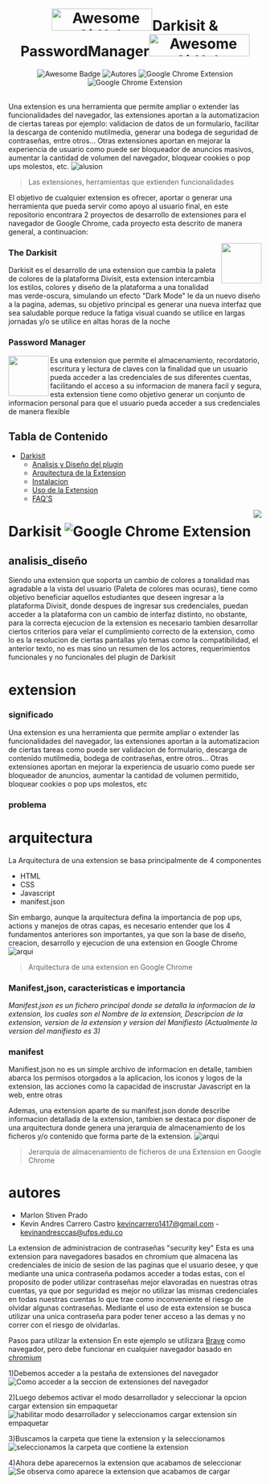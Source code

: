 <h1 align="center"><a href="https://www.producthunt.com/posts/awesome-github-profiles?utm_source=badge-featured&utm_medium=badge&utm_souce=badge-awesome-github-profiles" target="_blank"><img src="https://i.ibb.co/W5F9Bwc/shine-200-44-px-1.png" alt="Awesome GitHub Profiles - Best curated list of developers readme, updated every 15 min | Product Hunt" style="width: 200px; height: 44px;" width="200" height="44" /></a>Darkisit & PasswordManager<a href="https://www.producthunt.com/posts/awesome-github-profiles?utm_source=badge-featured&utm_medium=badge&utm_souce=badge-awesome-github-profiles" target="_blank"><img src="https://i.ibb.co/VLK8rq0/shine-200-44-px-200-43-px.png" alt="Awesome GitHub Profiles - Best curated list of developers readme, updated every 15 min | Product Hunt" style="width: 200px; height: 44px;" width="200" height="44" /></a></h1>
<div align="center">
<img src="https://img.shields.io/badge/Design-Awesone-FC60A8?style=for-the-badge&logo=Awesome+Lists&logoColor=FC60A8" alt="Awesome Badge"/>
<img src="https://img.shields.io/badge/Autores-Marlon_%26_Kevin-2ea44f?style=for-the-badge&logo=Visual+Studio+Code" alt="Autores"/>
<img src="https://img.shields.io/badge/Extension-Google_Chrome-4285F4?style=for-the-badge&logo=Google+Chrome&logoColor=4285F4" alt="Google Chrome Extension" /> 
<img src="https://img.shields.io/badge/Licencia-Creative_Commons-EF9421?style=for-the-badge&logo=Creative+Commons&logoColor=EF9421" alt="Google Chrome Extension" />
<br>
</div>
<br>


Una extension es una herramienta que permite ampliar o extender las funcionalidades del navegador, las extensiones aportan a la automatizacion de ciertas tareas por ejemplo: validacion de datos de un formulario, facilitar la descarga de contenido mutilmedia,  generar una bodega de seguridad de contraseñas, entre otros... Otras extensiones aportan en mejorar la experiencia de usuario como puede ser bloqueador de anuncios masivos, aumentar la cantidad de volumen del navegador, bloquear cookies o pop ups molestos, etc.
![alusion](https://www.hikeproject.com/wp-content/uploads/2021/12/google-chrome-extensions-977x4881-1.jpg)
> Las extensiones, herramientas que extienden funcionalidades

El objetivo de cualquier extension es ofrecer, aportar o generar una herramienta que pueda servir como apoyo al usuario final, en este repositorio encontrara 2 proyectos de desarrollo de extensiones para el navegador de Google Chrome, cada proyecto esta  descrito de manera general, a continuacion: 

<img src="https://i.ibb.co/r0kmFRZ/120200449-730024024215214-7725077185826725575-n-modified.png" align="right" style="width: 80px; height: 80px;" />

### The Darkisit
Darkisit es el desarrollo de una extension que cambia la paleta de colores de la plataforma Divisit, esta extension intercambia los estilos, colores y diseño de la plataforma a una tonalidad mas verde-oscura, simulando un efecto "Dark Mode" le da un nuevo diseño a la pagina, ademas, su objetivo principal es generar una nueva interfaz que sea saludable porque reduce la fatiga visual cuando se utilice en largas jornadas y/o se utilice en altas horas de la  noche

### Password Manager
<img src="https://i.ibb.co/7y2bsPX/92634862-102476924766517-9215421927835828224-n.jpg" align="left" style="width: 80px; height: 80px;" />
Es una extension que permite el almacenamiento, recordatorio, escritura y lectura de claves con la finalidad que un usuario pueda acceder a las credenciales de sus diferentes cuentas, facilitando el acceso a su informacion de manera facil y segura, esta extension tiene como objetivo generar un conjunto de informacion personal para que el usuario pueda acceder a sus credenciales de manera flexible
</div>

## Tabla de Contenido 
- [Darkisit](#darkisit)
    + [Analisis y Diseño del plugin](#analisis_diseño)
    + [Arquitectura de la Extension](#arquitectura)
    + [Instalacion](#instalacion)
    + [Uso de la Extension](#ussage)
    + [FAQ'S](#faq)
    
<img src="https://i.ibb.co/J3Wqw3x/shine-1.png" align="right" />

# Darkisit   <img src="https://img.shields.io/static/v1?label=Autor&message=Marlon+Prado&color=%23007ACC&logo=Visual+Studio+Code&logoColor=%23007ACC" alt="Google Chrome Extension" />
## analisis_diseño
Siendo una extension que soporta un cambio de colores a tonalidad mas agradable a la vista del usuario (Paleta de colores mas ocuras), tiene como objetivo beneficiar aquellos estudiantes que deseen ingresar a la plataforma Divisit, donde despues de ingresar sus credenciales, puedan acceder a la plataforma con un cambio de interfaz distinto, no obstante, para la correcta ejecucion de la extension es necesario tambien desarrollar ciertos criterios para velar el cumplimiento correcto de la extension, como lo es la resolucion de ciertas pantallas y/o temas como la compatibilidad, el anterior texto, no es mas sino un resumen de los actores, requerimientos funcionales y no funcionales del plugin de Darkisit


# extension
### significado 
Una extension es una herramienta que permite ampliar o extender las funcionalidades del navegador, las extensiones aportan a la automatizacion de ciertas tareas como puede ser validacion de formulario, descarga de contenido mutilmedia, bodega de contraseñas, entre otros... Otras extensiones aportan en mejorar la experiencia de usuario como puede ser bloqueador de anuncios, aumentar la cantidad de volumen permitido, bloquear cookies o pop ups molestos, etc


### problema


# arquitectura

La Arquitectura de una extension se basa principalmente de 4 componentes
 - HTML
 - CSS
 - Javascript
 - manifest.json

Sin embargo, aunque la arquitectura defina la importancia de pop ups, actions y manejos de otras capas, es necesario entender que los 4 fundamentos anteriores son importantes, ya que son la base de diseño, creacion, desarrollo y ejecucion de una extension en Google Chrome
![arqui](https://sunnyzhou-1024.github.io/chrome-extension-docs/static/images/overview/contentscriptarc.png)
> Arquitectura de una extension en Google Chrome
### Manifest,json, caracteristicas e importancia
*Manifest.json es un fichero principal donde se detalla la informacion de la extension, los cuales son el Nombre de la extension, Descripcion de la extension, version de la extension y version del Manifiesto (Actualmente la version del manifiesto es 3)* 

### manifest
Manifiest.json no es un simple archivo de informacion en detalle, tambien abarca los permisos otorgados a la aplicacion, los iconos y logos de la extension, las acciones como la capacidad de inscrustar Javascript en la web, entre otras

Ademas, una extension aparte de su  manifest.json donde describe informacion detallada de la extension, tambien se destaca por disponer de una arquitectura donde genera una jerarquia de almacenamiento de los ficheros y/o contenido que forma parte de la extension.
![arqui](https://wd.imgix.net/image/BhuKGJaIeLNPW9ehns59NfwqKxF2/Txq5CxeXjQz7i4wmP8zO.png?auto=format&w=439)
> Jerarquia de almacenamiento de ficheros de una Extension en Google Chrome
# autores

* Marlon Stiven Prado
* Kevin Andres Carrero Castro
    kevincarrero1417@gmail.com - kevinandresccas@ufps.edu.co 


La extension de administracion de contraseñas "security key" Esta es una extension para navegadores basados en chromium que almacena las credenciales de inicio de sesion de las paginas que el usuario desee, y que mediante una unica contraseña podamos acceder a todas estas, con el proposito de poder utilizar contraseñas mejor elavoradas en nuestras otras cuentas, ya que por seguridad es mejor no utilizar las mismas credenciales en todas nuestras cuentas lo que trae como inconveniente el riesgo de olvidar algunas contraseñas. Mediante el uso de esta extension se busca utilizar una unica contraseña para poder tener acceso a las demas y no correr con el riesgo de olvidarlas.

Pasos para utilizar la extension
En este ejemplo se utilizara [Brave](https://brave.com/es/) como navegador, pero debe funcionar en cualquier navegador basado en [chromium](https://www.chromium.org/chromium-projects/)

1)Debemos acceder a la pestaña de extensiones del navegador 
 ![Como acceder a la seccion de extensiones del navegador](https://i.imgur.com/zuP1EpB.png)
 
2)Luego debemos activar el modo desarrollador y seleccionar la opcion cargar extension sin empaquetar
 ![habilitar modo desarrollador y seleccionamos cargar extension sin empaquetar](https://i.imgur.com/4uP2VKp.png)
 
3)Buscamos la carpeta que tiene la extension y la seleccionamos
 ![seleccionamos la carpeta que contiene la extension](https://i.imgur.com/cj3PU2Y.png)

4)Ahora debe aparecernos la extension que acabamos de seleccionar
 ![Se observa como aparece la extension que acabamos de cargar](https://i.imgur.com/GCjLCu0.png)





